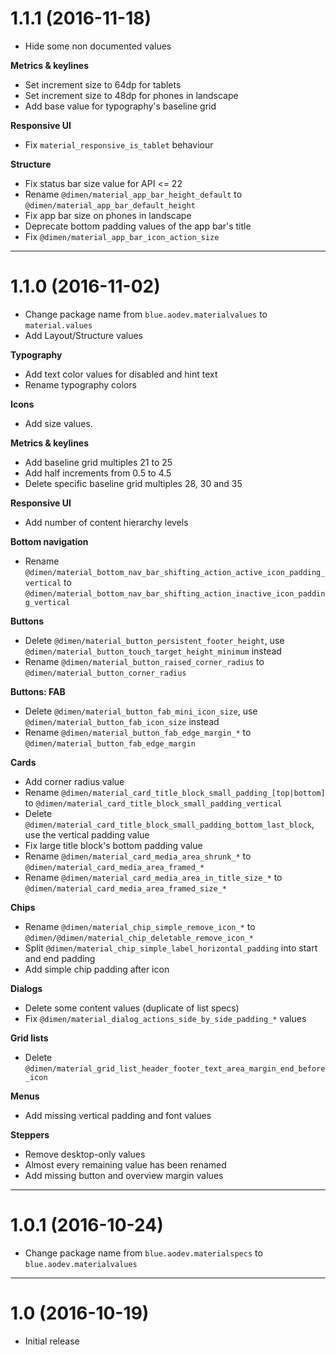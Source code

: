 
# 1.1.1 (2016-11-18)

- Hide some non documented values

**Metrics & keylines**

- Set increment size to 64dp for tablets
- Set increment size to 48dp for phones in landscape
- Add base value for typography's baseline grid

**Responsive UI**

- Fix `material_responsive_is_tablet` behaviour

**Structure**

- Fix status bar size value for API <= 22
- Rename `@dimen/material_app_bar_height_default` to `@dimen/material_app_bar_default_height`
- Fix app bar size on phones in landscape
- Deprecate bottom padding values of the app bar's title
- Fix `@dimen/material_app_bar_icon_action_size`


----

# 1.1.0 (2016-11-02)

- Change package name from `blue.aodev.materialvalues` to `material.values`
- Add Layout/Structure values

**Typography**

- Add text color values for disabled and hint text
- Rename typography colors

**Icons**

- Add size values.

**Metrics & keylines**

- Add baseline grid multiples 21 to 25
- Add half increments from 0.5 to 4.5
- Delete specific baseline grid multiples 28, 30 and 35

**Responsive UI**

- Add number of content hierarchy levels


**Bottom navigation**

- Rename `@dimen/material_bottom_nav_bar_shifting_action_active_icon_padding_vertical` to `@dimen/material_bottom_nav_bar_shifting_action_inactive_icon_padding_vertical`

**Buttons**

- Delete `@dimen/material_button_persistent_footer_height`, use `@dimen/material_button_touch_target_height_minimum` instead
- Rename `@dimen/material_button_raised_corner_radius` to `@dimen/material_button_corner_radius`

**Buttons: FAB**

- Delete `@dimen/material_button_fab_mini_icon_size`, use `@dimen/material_button_fab_icon_size` instead
- Rename `@dimen/material_button_fab_edge_margin_*` to `@dimen/material_button_fab_edge_margin`

**Cards**

- Add corner radius value
- Rename `@dimen/material_card_title_block_small_padding_[top|bottom]` to `@dimen/material_card_title_block_small_padding_vertical`
- Delete `@dimen/material_card_title_block_small_padding_bottom_last_block`, use the vertical padding value
- Fix large title block's bottom padding value
- Rename `@dimen/material_card_media_area_shrunk_*` to `@dimen/material_card_media_area_framed_*`
- Rename `@dimen/material_card_media_area_in_title_size_*` to `@dimen/material_card_media_area_framed_size_*`

**Chips**

- Rename `@dimen/material_chip_simple_remove_icon_*` to `@dimen/@dimen/material_chip_deletable_remove_icon_*`
- Split `@dimen/material_chip_simple_label_horizontal_padding` into start and end padding
- Add simple chip padding after icon

**Dialogs**

- Delete some content values (duplicate of list specs)
- Fix `@dimen/material_dialog_actions_side_by_side_padding_*` values

**Grid lists**

- Delete `@dimen/material_grid_list_header_footer_text_area_margin_end_before_icon`

**Menus**

- Add missing vertical padding and font values

**Steppers**

- Remove desktop-only values
- Almost every remaining value has been renamed
- Add missing button and overview margin values


----

# 1.0.1 (2016-10-24)

- Change package name from `blue.aodev.materialspecs` to `blue.aodev.materialvalues`


----

# 1.0 (2016-10-19)

- Initial release

